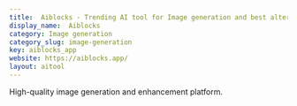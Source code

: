 ```yaml
---
title:  Aiblocks - Trending AI tool for Image generation and best alternatives
display_name:  Aiblocks
category: Image generation
category_slug: image-generation
key: aiblocks_app
website: https://aiblocks.app/
layout: aitool
---
```


High-quality image generation and enhancement platform.
